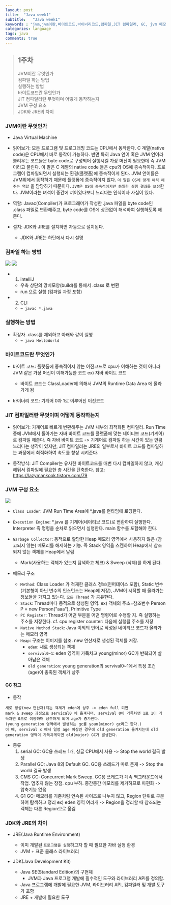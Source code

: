 ```yaml
---
layout: post
title:  "Java week1"
subtitle:   "Java week1"
keywords : "jvm,jvm이란,바이트코드,바이너리코드,컴파일,JIT 컴파일러, GC, jvm 메모리 구조, JDK, JRE, heap, g1 gc"
categories: language
tags: java
comments: true
---
```


> ## 1주차
> JVM이란 무엇인가  
> 컴파일 하는 방법  
> 실행하는 방법  
> 바이트코드란 무엇인가  
> JIT 컴파일러란 무엇이며 어떻게 동작하는지    
> JVM 구성 요소    
> JDK와 JRE의 차이    


### JVM이란 무엇인가
- Java Virtual Machine

- 읽어보기: 모든 프로그램 및 프로그래밍 코드는 CPU에서 동작한다. C 계열(native code)은 CPU에서 바로 동작이 가능하다. 반면 특히 Java 언어 혹은 JVM 언어라 불리우는 코드들은 byte code로 구성되어 실행시킬 가상 머신이 필요한데 즉 JVM이라고 불린다. 이 말은 C 계열의 native code 들은 cpu와 OS에 종속적이다. 프로그램이 컴파일되면서 실행되는 환경(플랫폼)에 종속적이게 된다. JVM 언어들은 JVM위에서 동작하기 때문에 플랫폼에 종속적이지 않다. `이 말은 OS에 맞게 해석 해주는 역할` 을 담당하기 때문이다. `JVM은 OS에 종속적이지만 동일한 실행 결과를 보장`한다. JVM이라는 녀석이 중간에 끼어있다보니 느리다는 인식이자 사실이 있다.

- 역할: Javac(Compiler)가 프로그래머가 작성한 .java 파일을 byte code인 .class 파일로 변환해주고, byte code를 OS에 상관없이 해석하여 실행하도록 해준다.

- 설치: JDK와 JRE를 설치하면 자동으로 설치된다.
	- JDK와 JRE는 하단에서 다시 설명 


### 컴파일 하는 방법

<img src="https://github.com/twowinsh87/twowinsh87.github.io/blob/master/assets/java/week1-1.png?raw=true">

<img src="https://github.com/twowinsh87/twowinsh87.github.io/blob/master/assets/java/week1-2.png?raw=true">


- 1. intelliJ     
	- 우측 상단의 망치모양(build)를 통해서 .class 로 변환
	- run 으로 실행 (컴파일 과정 포함)

- 2. CLI
	- `➜ javac *.java`

### 실행하는 방법
- 확장자 .class를 제외하고 아래와 같이 실행
	- `➜ java HelloWorld`

	
### 바이트코드란 무엇인가
- 바이트 코드: 플랫폼에 종속적이지 않는 이진코드로 cpu가 이해하는 것이 아니라 JVM 같은 가상 머신이 이해가능한 코드 ex) 자바 바이트 코드
	- 바이트 코드는 ClassLoader에 의해서 JVM의 Runtime Data Area 에 올라가게 됨

- 바이너리 코드: 기계어 0과 1로 이루어진 이진코드


### JIT 컴파일러란 무엇이며 어떻게 동작하는지
- 읽어보기: 기계어로 빠르게 변환해주는 JVM 내부의 최적화된 컴파일러. Run Time 중에 JVM에서 돌아가는 자바 바이트 코드를 플랫폼에 맞는 네이티브 코드(기계어)로 컴파일 해준다. 즉 자바 바이트 코드 -> 기계어로 컴파일 하는 시간이 있는 만큼 느리다는 생각이 있지만, JIT 컴파일러는 JRE의 일부로서 바이트 코드를 컴파일하는 과정에서 최적화하여 속도를 향상 시켜준다.

- 동작방식: JIT Compiler는 유사한 바이트코드를 매번 다시 컴파일하지 않고, 캐싱해둬서 컴파일에 필요한 총 시간을 단축한다. 참고: https://lazymankook.tistory.com/79


### JVM 구성 요소

<img src="https://github.com/twowinsh87/twowinsh87.github.io/blob/master/assets/java/week1-3.jpeg?raw=true">

- `Class Loader`: JVM Run Time Area에 *.java를 런타임에 로딩한다. 
- `Execution Engine`: *.java 를 기계어(네이티브 코드)로 변환하여 실행한다. Interpreter 즉 명령을 순차로 읽으면서 실행한다. main 함수를 포함해야 한다.
- `Garbage Collector`: 동적으로 할당한 Heap 메모리 영역에서 사용하지 않은 (참고되지 않는) 메모리를 해제하는 기능.  즉 Stack 영역을 스캔하여 Heap에서 참조되지 않는 객체를 Heap에서 날림
	- Mark(사용하는 객체가 있는지 탐색하고 체크) & Sweep (삭제)를 하게 된다.

- 메모리 구조
	- `Method`: Class Loader 가 적재한 클래스 정보(인퍼테이스 포함), Static 변수(기본형이 아닌 변수의 인스턴스는 Heap에 저장), JVM이 시작할 때 올라가는 정보들을 가지고 있는다. `모든 Thread` 가 공유한다.
	- `Stack`: Thread마다 동적으로 생성된 영역. ex) 객체의 주소=참조변수 Person P = new Person("aaa"), Primitive Type
	- `PC Register`: Thread가 어떤 부분을 어떤 명령어로 수행할 지. 즉 실행하는 주소를 저장한다. cf. cpu register counter: 다음에 실행될 주소를 저장
	- `Native Method Stack`: Java 이외의 언어로 작성된 네이티브 코드가 올라가는 메모리 영역
	- `Heap`: 구조는 이미지를 참조. new 연산자로 생성된 객체를 저장.
		- `eden`: 새로 생성되는 객체
		- `servival0~1`: eden 영역이 가득차고 young(minor) GC가 반복되어 살아남은 객체
		- `old generation`: young generation의 servival0~1에서 특정 조건(age)이 충족된 객체가 상주

#### GC 참고

- 동작

```
새로 생성(new 연산자)되는 객체가 eden에 상주 -> eden full 되면
mark & sweep 과정으로 servical0 에 옮겨지며, servival 0이 가득차면 1로 1이 가득차면 0으로 이동하며 상주하게 되며 age가 증가한다.
(young generation 영역에서 발생하는 gc를 youn(minor) gc라고 한다.)
이 때, servival x 에서 일정 age 이상인 경우에 old generation 옮겨지는데 old generation 영역이 가득차게되면 old(major) GC가 발생한다.
```

- 종류
	1. serial GC: GC용 쓰레드 1개, 싱글 CPU에서 사용 -> Stop the world 결국 발생
	2. Parallel GC: Java 8의 Default GC. GC용 쓰레드가 따로 존재 -> Stop the world 결국 발생
	3. CMS GC: Concurrent Mark Sweep. GC용 쓰레드가 계속 백그라운드에서 작업. 멈추지 않는 장점. cpu 부하. 중간중간 메모리를 제거하므로 파편화 -> 압축기능 없음
	4. G1 GC: 메모리를 기존처럼 연속된 사이즈로 나누지 않고, Region 단위로 구분하여 탐색하고 정리 ex) eden 영역 여러개 -> Region을 정리할 때 참조되는 객체는 다른 Region으로 옮김


### JDK와 JRE의 차이
- JRE(Java Runtime Environment)
	- 이미 개발된 `프로그램을 실행`하고자 할 때 필요한 자바 실행 환경
	- JVM + 표준 클래스 라이브러리

- JDK(Java Development Kit)
	- Java SE(Standard Edition)의 구현체
		- JVM과 Java 프로그램 개발에 필수적인 도구와 라이브러리 API를 정의함.
	- Java 프로그램에 개발에 필요한 JVM, 라이브러리 API, 컴파일러 및 개발 도구가 포함
	- JRE + 개발에 필요한 도구